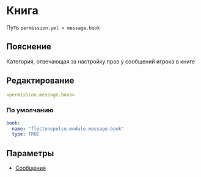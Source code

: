 # Книга
Путь `permission.yml > message.book`

## Пояснение
Категория, отвечающая за настройку прав у сообщений игрока в книге

## Редактирование
```yaml
<permission.message.book>
```

### По умолчанию
```yaml
book:
  name: "flectonepulse.module.message.book"
  type: TRUE
```

## Параметры

- [Сообщения](/docs/message/book/)

<!--@include: @/parts/permission/permissionTier3.md-->

